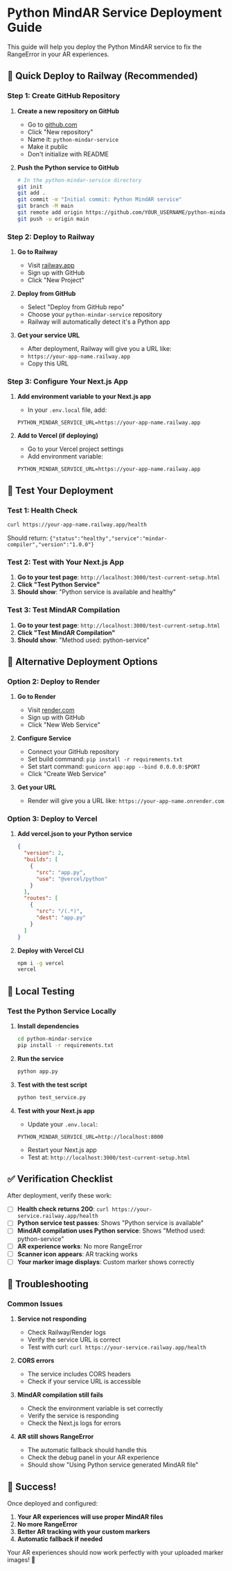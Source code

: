 # Python MindAR Service Deployment Guide

This guide will help you deploy the Python MindAR service to fix the RangeError in your AR experiences.

## 🚀 Quick Deploy to Railway (Recommended)

### Step 1: Create GitHub Repository

1. **Create a new repository on GitHub**
   - Go to [github.com](https://github.com)
   - Click "New repository"
   - Name it: `python-mindar-service`
   - Make it public
   - Don't initialize with README

2. **Push the Python service to GitHub**
   ```bash
   # In the python-mindar-service directory
   git init
   git add .
   git commit -m "Initial commit: Python MindAR service"
   git branch -M main
   git remote add origin https://github.com/YOUR_USERNAME/python-mindar-service.git
   git push -u origin main
   ```

### Step 2: Deploy to Railway

1. **Go to Railway**
   - Visit [railway.app](https://railway.app)
   - Sign up with GitHub
   - Click "New Project"

2. **Deploy from GitHub**
   - Select "Deploy from GitHub repo"
   - Choose your `python-mindar-service` repository
   - Railway will automatically detect it's a Python app

3. **Get your service URL**
   - After deployment, Railway will give you a URL like:
   - `https://your-app-name.railway.app`
   - Copy this URL

### Step 3: Configure Your Next.js App

1. **Add environment variable to your Next.js app**
   - In your `.env.local` file, add:
   ```env
   PYTHON_MINDAR_SERVICE_URL=https://your-app-name.railway.app
   ```

2. **Add to Vercel (if deploying)**
   - Go to your Vercel project settings
   - Add environment variable:
   ```
   PYTHON_MINDAR_SERVICE_URL=https://your-app-name.railway.app
   ```

## 🧪 Test Your Deployment

### Test 1: Health Check
```bash
curl https://your-app-name.railway.app/health
```
Should return: `{"status":"healthy","service":"mindar-compiler","version":"1.0.0"}`

### Test 2: Test with Your Next.js App
1. **Go to your test page**: `http://localhost:3000/test-current-setup.html`
2. **Click "Test Python Service"**
3. **Should show**: "Python service is available and healthy"

### Test 3: Test MindAR Compilation
1. **Go to your test page**: `http://localhost:3000/test-current-setup.html`
2. **Click "Test MindAR Compilation"**
3. **Should show**: "Method used: python-service"

## 🔧 Alternative Deployment Options

### Option 2: Deploy to Render

1. **Go to Render**
   - Visit [render.com](https://render.com)
   - Sign up with GitHub
   - Click "New Web Service"

2. **Configure Service**
   - Connect your GitHub repository
   - Set build command: `pip install -r requirements.txt`
   - Set start command: `gunicorn app:app --bind 0.0.0.0:$PORT`
   - Click "Create Web Service"

3. **Get your URL**
   - Render will give you a URL like: `https://your-app-name.onrender.com`

### Option 3: Deploy to Vercel

1. **Add vercel.json to your Python service**
   ```json
   {
     "version": 2,
     "builds": [
       {
         "src": "app.py",
         "use": "@vercel/python"
       }
     ],
     "routes": [
       {
         "src": "/(.*)",
         "dest": "app.py"
       }
     ]
   }
   ```

2. **Deploy with Vercel CLI**
   ```bash
   npm i -g vercel
   vercel
   ```

## 🧪 Local Testing

### Test the Python Service Locally

1. **Install dependencies**
   ```bash
   cd python-mindar-service
   pip install -r requirements.txt
   ```

2. **Run the service**
   ```bash
   python app.py
   ```

3. **Test with the test script**
   ```bash
   python test_service.py
   ```

4. **Test with your Next.js app**
   - Update your `.env.local`:
   ```env
   PYTHON_MINDAR_SERVICE_URL=http://localhost:8000
   ```
   - Restart your Next.js app
   - Test at: `http://localhost:3000/test-current-setup.html`

## ✅ Verification Checklist

After deployment, verify these work:

- [ ] **Health check returns 200**: `curl https://your-service.railway.app/health`
- [ ] **Python service test passes**: Shows "Python service is available"
- [ ] **MindAR compilation uses Python service**: Shows "Method used: python-service"
- [ ] **AR experience works**: No more RangeError
- [ ] **Scanner icon appears**: AR tracking works
- [ ] **Your marker image displays**: Custom marker shows correctly

## 🐛 Troubleshooting

### Common Issues

1. **Service not responding**
   - Check Railway/Render logs
   - Verify the service URL is correct
   - Test with curl: `curl https://your-service.railway.app/health`

2. **CORS errors**
   - The service includes CORS headers
   - Check if your service URL is accessible

3. **MindAR compilation still fails**
   - Check the environment variable is set correctly
   - Verify the service is responding
   - Check the Next.js logs for errors

4. **AR still shows RangeError**
   - The automatic fallback should handle this
   - Check the debug panel in your AR experience
   - Should show "Using Python service generated MindAR file"

## 🎉 Success!

Once deployed and configured:

1. **Your AR experiences will use proper MindAR files**
2. **No more RangeError**
3. **Better AR tracking with your custom markers**
4. **Automatic fallback if needed**

Your AR experiences should now work perfectly with your uploaded marker images! 🚀 